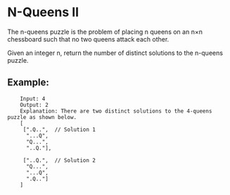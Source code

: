 # N-Queens II

The n-queens puzzle is the problem of placing n queens on an n×n chessboard such that no two queens attack each other.

Given an integer n, return the number of distinct solutions to the n-queens puzzle.

## Example:
```
    Input: 4
    Output: 2
    Explanation: There are two distinct solutions to the 4-queens puzzle as shown below.
    [
     [".Q..",  // Solution 1
      "...Q",
      "Q...",
      "..Q."],
    
     ["..Q.",  // Solution 2
      "Q...",
      "...Q",
      ".Q.."]
    ]
```
